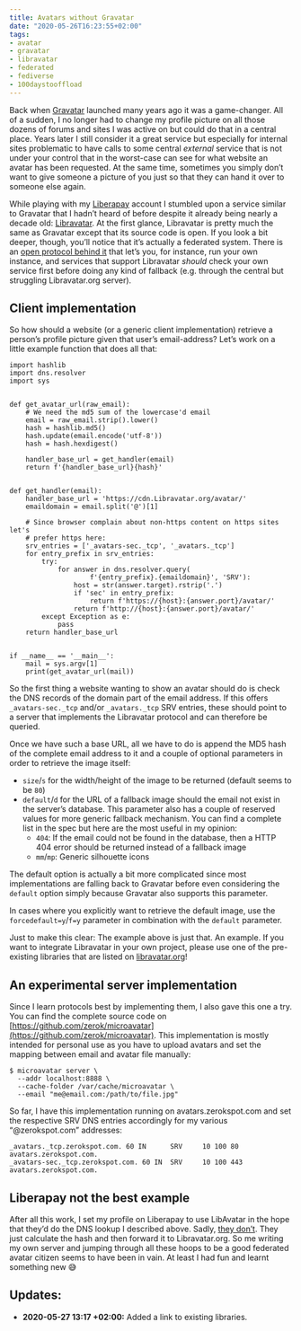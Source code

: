 ```yaml
---
title: Avatars without Gravatar
date: "2020-05-26T16:23:55+02:00"
tags:
- avatar
- gravatar
- libravatar
- federated
- fediverse
- 100daystooffload
---
```


Back when [Gravatar](http://en.gravatar.com/) launched many years ago it was a game-changer. All of a sudden, I no longer had to change my profile picture on all those dozens of forums and sites I was active on but could do that in a central place. Years later I still consider it a great service but especially for internal sites problematic to have calls to some central *external* service that is not under your control that in the worst-case can see for what website an avatar has been requested. At the same time, sometimes you simply don’t want to give someone a picture of you just so that they can hand it over to someone else again.

While playing with my [Liberapay](https://liberapay.com/) account I stumbled upon a service similar to Gravatar that I hadn’t heard of before despite it already being nearly a decade old: [Libravatar](https://www.libravatar.org/). At the first glance, Libravatar is pretty much the same as Gravatar except that its source code is open. If you look a bit deeper, though, you’ll notice that it’s actually a federated system. There is an [open protocol behind it](https://wiki.libravatar.org/api/) that let’s you, for instance, run your own instance, and services that support Libravatar *should* check your own service first before doing any kind of fallback (e.g. through the central but struggling Libravatar.org server).


## Client implementation

So how should a website (or a generic client implementation) retrieve a person’s profile picture given that user’s email-address? Let’s work on a little example function that does all that:

	import hashlib
	import dns.resolver
	import sys
	
	
	def get_avatar_url(raw_email):
	    # We need the md5 sum of the lowercase'd email
	    email = raw_email.strip().lower()
	    hash = hashlib.md5()
	    hash.update(email.encode('utf-8'))
	    hash = hash.hexdigest()
	
	    handler_base_url = get_handler(email)
	    return f'{handler_base_url}{hash}'
	
	
	def get_handler(email):
	    handler_base_url = 'https://cdn.Libravatar.org/avatar/'
	    emaildomain = email.split('@')[1]
	
	    # Since browser complain about non-https content on https sites let's
	    # prefer https here:
	    srv_entries = ['_avatars-sec._tcp', '_avatars._tcp']
	    for entry_prefix in srv_entries:
	        try:
	            for answer in dns.resolver.query(
	                    f'{entry_prefix}.{emaildomain}', 'SRV'):
	                host = str(answer.target).rstrip('.')
	                if 'sec' in entry_prefix:
	                    return f'https://{host}:{answer.port}/avatar/'
	                return f'http://{host}:{answer.port}/avatar/'
	        except Exception as e:
	            pass
	    return handler_base_url
	
	
	if __name__ == '__main__':
	    mail = sys.argv[1]
	    print(get_avatar_url(mail))
	

So the first thing a website wanting to show an avatar should do is check the DNS records of the domain part of the email address. If this offers `_avatars-sec._tcp` and/or `_avatars._tcp` SRV entries, these should point to a server that implements the Libravatar protocol and can therefore be queried.

Once we have such a base URL, all we have to do is append the MD5 hash of the complete email address to it and a couple of optional parameters in order to retrieve the image itself:

- `size`/`s` for the width/height of the image to be returned (default seems to be `80`)
- `default`/`d` for the URL of a fallback image should the email not exist in the server’s database. This parameter also has a couple of reserved values for more generic fallback mechanism. You can find a complete list in the spec but here are the most useful in my opinion:
	- `404`: If the email could not be found in the database, then a HTTP 404 error should be returned instead of a fallback image
	- `mm`/`mp`: Generic silhouette icons

The default option is actually a bit more complicated since most implementations are falling back to Gravatar before even considering the `default` option simply because Gravatar also supports this parameter.

In cases where you explicitly want to retrieve the default image, use the `forcedefault=y`/`f=y` parameter in combination with the `default` parameter.

Just to make this clear: The example above is just that. An example. If you want to integrate Libravatar in your own project, please use one of the pre-existing libraries that are listed on [libravatar.org](https://wiki.libravatar.org/libraries/)!


## An experimental server implementation

Since I learn protocols best by implementing them, I also gave this one a try. You can find the complete source code on [https://github.com/zerok/microavatar](https://github.com/zerok/microavatar). This implementation is mostly intended for personal use as you have to upload avatars and set the mapping between email and avatar file manually:

	$ microavatar server \
	  --addr localhost:8888 \
	  --cache-folder /var/cache/microavatar \
	  --email "me@email.com:/path/to/file.jpg"

So far,  I have this implementation running on avatars.zerokspot.com and set the respective SRV DNS entries accordingly for my various “@zerokspot.com” addresses:

	_avatars._tcp.zerokspot.com. 60 IN      SRV     10 100 80 avatars.zerokspot.com.
	_avatars-sec._tcp.zerokspot.com. 60 IN  SRV     10 100 443 avatars.zerokspot.com.

## Liberapay not the best example

After all this work, I set my profile on Liberapay to use LibAvatar in the hope that they’d do the DNS lookup I described above. Sadly, [they don’t](https://github.com/Liberapay/Liberapay.com/blob/56bb0c2d5859126f38810dbb24836ccea7484860/Liberapay/elsewhere/_base.py#L267). They just calculate the hash and then forward it to Libravatar.org. So me writing my own server and jumping through all these hoops to be a good federated avatar citizen seems to have been in vain. At least I had fun and learnt something new 😅

## Updates:

- **2020-05-27 13:17 +02:00:** Added a link to existing libraries.
